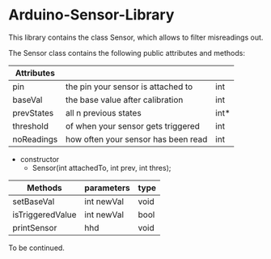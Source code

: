 # Arduino-Sensor-Library

This library contains the class Sensor, which allows to filter misreadings out. 

The Sensor class contains the following public attributes and methods: 

| Attributes       |            |   |
| ------------- |-------------| -----|
| pin      | the pin your sensor is attached to | int |
| baseVal    | the base value after calibration      |   int |
| prevStates | all n previous states      |    int* |
| threshold | of when your sensor gets triggered      |    int |
| noReadings | how often your sensor has been read      |    int |


  - constructor
    * Sensor(int attachedTo, int prev, int thres);


| Methods       |  parameters        | type  |
| ------------- |-------------| -----|
| setBaseVal     | int newVal | void |
| isTriggeredValue    | int newVal | bool |
| printSensor |   hhd |    void |


To be continued. 
